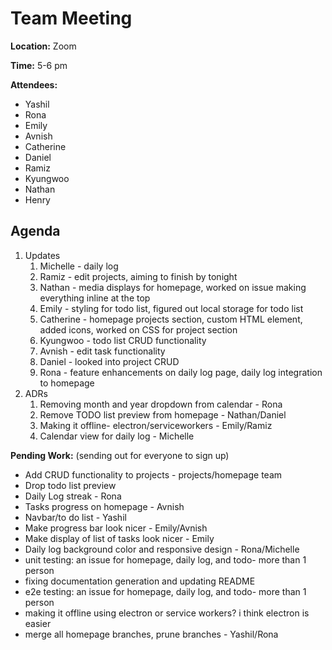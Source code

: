 # Team Meeting
**Location:** Zoom

**Time:** 5-6 pm

**Attendees:**
- Yashil
- Rona
- Emily
- Avnish
- Catherine
- Daniel
- Ramiz
- Kyungwoo
- Nathan
- Henry

## Agenda

1. Updates
   1. Michelle - daily log
   3. Ramiz - edit projects, aiming to finish by tonight
   4. Nathan - media displays for homepage, worked on issue making everything inline at the top 
   5. Emily - styling for todo list, figured out local storage for todo list
   6. Catherine - homepage projects section, custom HTML element, added icons, worked on CSS for project section 
   7. Kyungwoo - todo list CRUD functionality 
   8. Avnish - edit task functionality 
   9. Daniel - looked into project CRUD
   10. Rona - feature enhancements on daily log page, daily log integration to homepage 
3. ADRs
   1. Removing month and year dropdown from calendar - Rona 
   2. Remove TODO list preview from homepage - Nathan/Daniel 
   3. Making it offline- electron/serviceworkers - Emily/Ramiz 
   4. Calendar view for daily log - Michelle 

**Pending Work:**
(sending out for everyone to sign up)
- Add CRUD functionality to projects - projects/homepage team
- Drop todo list preview
- Daily Log streak  - Rona
- Tasks progress on homepage - Avnish
- Navbar/to do list - Yashil
- Make progress bar look nicer - Emily/Avnish 
- Make display of list of tasks look nicer - Emily 
- Daily log background color and responsive design - Rona/Michelle
- unit testing: an issue for homepage, daily log, and todo- more than 1 person
- fixing documentation generation and updating README
- e2e testing: an issue for homepage, daily log, and todo- more than 1 person
- making it offline using electron or service workers? i think electron is easier
- merge all homepage branches, prune branches - Yashil/Rona
